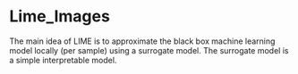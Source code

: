 # Lime_Images
The main idea of LIME is to approximate the black box machine learning model locally (per sample) using a surrogate model. The surrogate model is a simple interpretable model.
